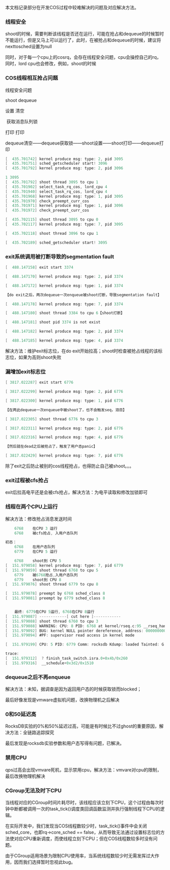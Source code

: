 本文档记录部分在开发COS过程中较难解决的问题及对应解决方法。

### 线程安全

shoot的时候，需要判断该线程是否还在运行，可能在抢占和dequeue的时候暂时不能运行，但是又马上可以运行了，此时，在被抢占和dequeue的时候，建议将nexttosched设置为null

同时，对于每一个cpu上的cosrq，会存在线程安全问题，cpu会操控自己的rq，同时，lord cpu也会修改，例如，shoot的时候



### COS线程相互抢占问题

线程安全问题

shoot     dequeue

设置        清空

​			    获取消息队列锁

打印        打印

dequeue清空——dequeue获取锁——shoot设置——shoot打印——dequeue打印

```c
[  435.701742] kernel produce msg: type: 2, pid 3095
[  435.701751] sched_getscheduler start! 3096
[  435.701792] kernel produce msg: type: 2, pid 3096

1 3095
[  435.701792] shoot thread 3095 to cpu 1
[  435.701902] select_task_rq_cos, lord_cpu 4
[  435.701940] select_task_rq_cos, lord_cpu 4
[  435.701968] kernel produce msg: type: 1, pid 3095
[  435.701970] check_preempt_curr_cos
[  435.701971] kernel produce msg: type: 1, pid 3096
[  435.701972] check_preempt_curr_cos

[  435.702115] shoot thread 3095 to cpu 0
[  435.702117] kernel produce msg: type: 7, pid 3095

[  435.702118] shoot thread 3096 to cpu 1

[  435.702189] sched_getscheduler start! 3095
```



### exit系统调用被打断导致的segmentation fault

```c
[  488.147158] exit start 3374

[  488.147170] kernel produce msg: type: 2, pid 3374

[  488.147172] kernel produce msg: type: 1, pid 3374

【do exit之后，两次dequeue一次enqueue被shoot打断，导致segmentation fault】

[  488.147178] kernel produce msg: type: 7, pid 3374

[  488.147180] shoot thread 3384 to cpu 6【shoot打断】

[  488.147181] shoot pid 3374 is not exist

[  488.147182] kernel produce msg: type: 2, pid 3374

[  488.147185] kernel produce msg: type: 4, pid 3374
```

解决方法：维护exit标志位，在do exit开始拉高；shoot时检查被抢占线程的该标志位，如果为高则shoot失败



### 漏增加exit标志位

```c
[ 3817.022287] exit start 6776

[ 3817.022299] kernel produce msg: type: 2, pid 6776

[ 3817.022300] kernel produce msg: type: 1, pid 6776

【在两此dequeue一次enqueue中被shoot了，也不会触发seq，泪目】

[ 3817.022305] shoot thread 6776 to cpu 3

[ 3817.022311] kernel produce msg: type: 2, pid 6776

[ 3817.022316] kernel produce msg: type: 4, pid 6776

【然后就在dead之后被抢占了，触发了用户态panic】

[ 3817.022429] kernel produce msg: type: 7, pid 6776
```

除了exit之后防止被别的cos线程抢占，也得防止自己被shoot。。。



### exit过程被cfs抢占

exit后拉高电平还是会被cfs抢占，解决方法：为电平读取和修改加锁即可



### 线程在两个CPU上运行

解决方法：修改抢占消息发送时间

```c
    6768    在CPU 3 运行
    6768    被cfs抢占, 入用户态队列

初态：
    6768    在用户态队列
    6779    在CPU 5 运行

    6768    shoot到 CPU 5
[  151.979058] kernel produce msg: type: 7, pid 6779
[  151.979059] shoot thread 6768 to cpu 5
    6779    被6768抢占,入用户态队列
    6779    shoot到 CPU 8
[  151.979076] shoot thread 6779 to cpu 8

[  151.979078] preempt by 6768 sched_class 8
[  151.979081] preempt by 6779 sched_class 8


    最终: 6779在CPU 5运行, 6768在CPU 8运行
[  151.979087] ------------[ cut here ]------------
[  151.979088] shoot thread 6760 to cpu 3
[  151.979088] WARNING: CPU: 8 PID: 6768 at kernel/rseq.c:95 __rseq_handle_notify_resume+0x403/0x500
[  151.979092] BUG: kernel NULL pointer dereference, address: 000000000000001f
[  151.979094] #PF: supervisor read access in kernel mode

[  151.979199] CPU: 5 PID: 6779 Comm: rocksdb Kdump: loaded Tainted: G        W          6.4.0+ #7

trace:
[  151.979312]  ? finish_task_switch.isra.0+0x4b/0x260
[  151.979316]  __schedule+0x3d2/0x1510
```


### dequeue之后不再enqueue

解决方法：未知，据调查是因为返回用户态的时候获取锁而blocked；

最后好像发现是vmware虚拟机问题，改换物理机之后解决



### 0和50延迟高

RocksDB实验的0%和50%延迟过高，可能是有时候比不过ghost的重要原因，解决方法：全链路追踪探究

最后发现是rocksdb实验参数和用户态写得有问题，已解决。



### 禁用CPU

qps过高会出现vmvare死机，显示禁用cpu，解决方法：vmvare对cpu的限制，最后改换物理机解决


### CGroup无法及时下CPU

当线程对应的CGroup时间片耗尽时，该线程应该立刻下CPU，这个过程由每次时钟中断都被调用一次的task_tick()调度类回调函数监测并执行强制线程下CPU的逻辑。

在实际开发中，我们发现当COS线程数较少时，task_tick()事件中会关闭sched_core，也即rq->core_sched == false，从而导致无法通过设置标志位的方法使对应CPU重新调度，而使线程立刻下CPU；但在COS线程数较多时没有问题。

由于CGroup适用场景为限制CPU使用率，当系统线程数较少时无需发挥过大作用，因而我们选择暂时忽视此bug。

